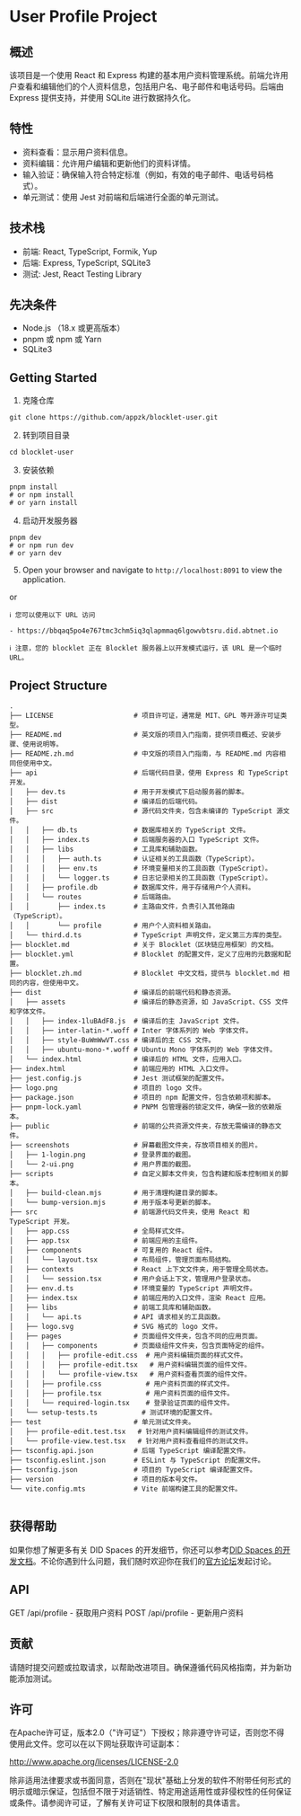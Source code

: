 # User Profile Project

## 概述

该项目是一个使用 React 和 Express 构建的基本用户资料管理系统。前端允许用户查看和编辑他们的个人资料信息，包括用户名、电子邮件和电话号码。后端由 Express 提供支持，并使用 SQLite 进行数据持久化。

## 特性

- 资料查看：显示用户资料信息。
- 资料编辑：允许用户编辑和更新他们的资料详情。
- 输入验证：确保输入符合特定标准（例如，有效的电子邮件、电话号码格式）。
- 单元测试：使用 Jest 对前端和后端进行全面的单元测试。

## 技术栈

- 前端: React, TypeScript, Formik, Yup
- 后端: Express, TypeScript, SQLite3
- 测试: Jest, React Testing Library

## 先决条件

- Node.js （18.x 或更高版本）
- pnpm 或 npm 或 Yarn
- SQLite3

## Getting Started

1. 克隆仓库

```shell
git clone https://github.com/appzk/blocklet-user.git
```

2. 转到项目目录

```shell
cd blocklet-user
```

3. 安装依赖

```shell
pnpm install
# or npm install
# or yarn install
```

4. 启动开发服务器

```shell
pnpm dev
# or npm run dev
# or yarn dev
```

5. Open your browser and navigate to `http://localhost:8091` to view the application.

or 

```
ℹ 您可以使用以下 URL 访问

- https://bbqaq5po4e767tmc3chm5iq3qlapmmaq6lgowvbtsru.did.abtnet.io

ℹ 注意，您的 blocklet 正在 Blocklet 服务器上以开发模式运行，该 URL 是一个临时 URL。
```


## Project Structure

```
.
├── LICENSE                    # 项目许可证，通常是 MIT、GPL 等开源许可证类型。
├── README.md                  # 英文版的项目入门指南，提供项目概述、安装步骤、使用说明等。
├── README.zh.md               # 中文版的项目入门指南，与 README.md 内容相同但使用中文。
├── api                        # 后端代码目录，使用 Express 和 TypeScript 开发。
│   ├── dev.ts                 # 用于开发模式下启动服务器的脚本。
│   ├── dist                   # 编译后的后端代码。
│   ├── src                    # 源代码文件夹，包含未编译的 TypeScript 源文件。
│   │   ├── db.ts              # 数据库相关的 TypeScript 文件。
│   │   ├── index.ts           # 后端服务器的入口 TypeScript 文件。
│   │   ├── libs               # 工具库和辅助函数。
│   │   │   ├── auth.ts        # 认证相关的工具函数（TypeScript）。
│   │   │   ├── env.ts         # 环境变量相关的工具函数（TypeScript）。
│   │   │   └── logger.ts      # 日志记录相关的工具函数（TypeScript）。
│   │   ├── profile.db         # 数据库文件，用于存储用户个人资料。
│   │   └── routes             # 后端路由。
│   │       ├── index.ts       # 主路由文件，负责引入其他路由（TypeScript）。
│   │       └── profile        # 用户个人资料相关路由。
│   └── third.d.ts             # TypeScript 声明文件，定义第三方库的类型。
├── blocklet.md                # 关于 Blocklet（区块链应用框架）的文档。
├── blocklet.yml               # Blocklet 的配置文件，定义了应用的元数据和配置。
├── blocklet.zh.md             # Blocklet 中文文档，提供与 blocklet.md 相同的内容，但使用中文。
├── dist                       # 编译后的前端代码和静态资源。
│   ├── assets                 # 编译后的静态资源，如 JavaScript、CSS 文件和字体文件。
│   │   ├── index-1luBAdF8.js  # 编译后的主 JavaScript 文件。
│   │   ├── inter-latin-*.woff # Inter 字体系列的 Web 字体文件。
│   │   ├── style-BuWmWwVT.css # 编译后的主 CSS 文件。
│   │   ├── ubuntu-mono-*.woff # Ubuntu Mono 字体系列的 Web 字体文件。
│   └── index.html             # 编译后的 HTML 文件，应用入口。
├── index.html                 # 前端应用的 HTML 入口文件。
├── jest.config.js             # Jest 测试框架的配置文件。
├── logo.png                   # 项目的 logo 文件。
├── package.json               # 项目的 npm 配置文件，包含依赖项和脚本。
├── pnpm-lock.yaml             # PNPM 包管理器的锁定文件，确保一致的依赖版本。
├── public                     # 前端的公共资源文件夹，存放无需编译的静态文件。
├── screenshots                # 屏幕截图文件夹，存放项目相关的图片。
│   ├── 1-login.png            # 登录界面的截图。
│   └── 2-ui.png               # 用户界面的截图。
├── scripts                    # 自定义脚本文件夹，包含构建和版本控制相关的脚本。
│   ├── build-clean.mjs        # 用于清理构建目录的脚本。
│   └── bump-version.mjs       # 用于版本号更新的脚本。
├── src                        # 前端源代码文件夹，使用 React 和 TypeScript 开发。
│   ├── app.css                # 全局样式文件。
│   ├── app.tsx                # 前端应用的主组件。
│   ├── components             # 可复用的 React 组件。
│   │   └── layout.tsx         # 布局组件，管理页面布局结构。
│   ├── contexts               # React 上下文文件夹，用于管理全局状态。
│   │   └── session.tsx        # 用户会话上下文，管理用户登录状态。
│   ├── env.d.ts               # 环境变量的 TypeScript 声明文件。
│   ├── index.tsx              # 前端应用的入口文件，渲染 React 应用。
│   ├── libs                   # 前端工具库和辅助函数。
│   │   └── api.ts             # API 请求相关的工具函数。
│   ├── logo.svg               # SVG 格式的 logo 文件。
│   ├── pages                  # 页面组件文件夹，包含不同的应用页面。
│   │   ├── components         # 页面级组件文件夹，包含页面特定的组件。
│   │   │   ├── profile-edit.css  # 用户资料编辑页面的样式文件。
│   │   │   ├── profile-edit.tsx   # 用户资料编辑页面的组件文件。
│   │   │   └── profile-view.tsx   # 用户资料查看页面的组件文件。
│   │   ├── profile.css           # 用户资料页面的样式文件。
│   │   ├── profile.tsx           # 用户资料页面的组件文件。
│   │   └── required-login.tsx    # 登录验证页面的组件文件。
│   └── setup-tests.ts           # 测试环境的配置文件。
├── test                       # 单元测试文件夹。
│   ├── profile-edit.test.tsx   # 针对用户资料编辑组件的测试文件。
│   └── profile-view.test.tsx   # 针对用户资料查看组件的测试文件。
├── tsconfig.api.json          # 后端 TypeScript 编译配置文件。
├── tsconfig.eslint.json       # ESLint 与 TypeScript 的配置文件。
├── tsconfig.json              # 项目的 TypeScript 编译配置文件。
├── version                    # 项目的版本号文件。
└── vite.config.mts            # Vite 前端构建工具的配置文件。


```


## 获得帮助

  如果你想了解更多有关 DID Spaces 的开发细节，你还可以参考[DID Spaces 的开发文档](https://www.arcblock.io/docs/did-spaces/en/did-spaces-how-to-guides)。不论你遇到什么问题，我们随时欢迎你在我们的[官方论坛](https://community.arcblock.io/)发起讨论。

## API

GET /api/profile - 获取用户资料
POST /api/profile - 更新用户资料


## 贡献

请随时提交问题或拉取请求，以帮助改进项目。确保遵循代码风格指南，并为新功能添加测试。

## 许可

在Apache许可证，版本2.0（"许可证"）下授权；除非遵守许可证，否则您不得使用此文件。您可以在以下网址获取许可证副本：

http://www.apache.org/licenses/LICENSE-2.0

除非适用法律要求或书面同意，否则在"现状"基础上分发的软件不附带任何形式的明示或暗示保证，包括但不限于对适销性、特定用途适用性或非侵权性的任何保证或条件。请参阅许可证，了解有关许可证下权限和限制的具体语言。